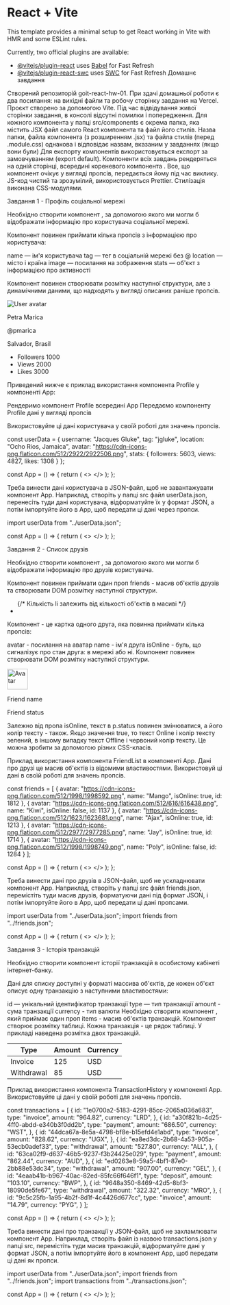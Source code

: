 # React + Vite

This template provides a minimal setup to get React working in Vite with HMR and some ESLint rules.

Currently, two official plugins are available:

- [@vitejs/plugin-react](https://github.com/vitejs/vite-plugin-react/blob/main/packages/plugin-react/README.md) uses [Babel](https://babeljs.io/) for Fast Refresh
- [@vitejs/plugin-react-swc](https://github.com/vitejs/vite-plugin-react-swc) uses [SWC](https://swc.rs/) for Fast Refresh
Домашнє завдання

Створений репозиторій goit-react-hw-01.
При здачі домашньої роботи є два посилання: на вихідні файли та робочу сторінку завдання на Vercel.
Проєкт створено за допомогою Vite.
Під час відвідування живої сторінки завдання, в консолі відсутні помилки і попередження.
Для кожного компонента у папці src/components є окрема папка, яка містить JSX файл самого React компонента та файл його стилів. Назва папки, файла компонента (з розширенням .jsx) та файла стилів (перед .module.css) однакова і відповідає назвам, вказаним у завданнях (якщо вони були)
Для експорту компонентів використовується експорт за замовчуванням (export default).
Компоненти всіх завдань рендеряться на одній сторінці, всередині кореневого компонента <App>.
Все, що компонент очікує у вигляді пропсів, передається йому під час виклику.
JS-код чистий та зрозумілий, використовується Prettier.
Стилізація виконана CSS-модулями.


Завдання 1 - Профіль соціальної мережі

Необхідно створити компонент <Profile>, за допомогою якого ми могли б відображати інформацію про користувача соціальної мережі.






Компонент повинен приймати кілька пропсів з інформацією про користувача:

name — ім'я користувача
tag — тег в соціальній мережі без @
location — місто і країна
image — посилання на зображення
stats — об'єкт з інформацією про активності


Компонент повинен створювати розмітку наступної структури, але з динамічними даними, що надходять у вигляді описаних раніше пропсів.



<div>
  <div>
    <img
      src="https://cdn-icons-png.flaticon.com/512/1077/1077012.png"
      alt="User avatar"
    />
    <p>Petra Marica</p>
    <p>@pmarica</p>
    <p>Salvador, Brasil</p>
  </div>

  <ul>
    <li>
      <span>Followers</span>
      <span>1000</span>
    </li>
    <li>
      <span>Views</span>
      <span>2000</span>
    </li>
    <li>
      <span>Likes</span>
      <span>3000</span>
    </li>
  </ul>
</div>



Приведений нижче є приклад використання компонента Profile у компоненті App:

Рендеримо компонент Profile всередині App
Передаємо компоненту Profile дані у вигляді пропсів


Використовуйте ці дані користувача у своїй роботі для значень пропсів.

const userData = {
  username: "Jacques Gluke",
  tag: "jgluke",
  location: "Ocho Rios, Jamaica",
  avatar: "https://cdn-icons-png.flaticon.com/512/2922/2922506.png",
  stats: {
    followers: 5603,
    views: 4827,
    likes: 1308
  }
};


const App = () => {
  return (
    <>
      <Profile
        name={userData.username}
        tag={userData.tag}
        location={userData.location}
        image={userData.avatar}
        stats={userData.stats}
      />
    </>
  );
};



Треба винести дані користувача в JSON-файл, щоб не завантажувати компонент App. Наприклад, створіть у папці src файл userData.json, перенесіть туди дані користувача, відформатуйте їх у формат JSON, а потім імпортуйте його в App, щоб передати ці дані через пропси.



import userData from "../userData.json";

const App = () => {
  return (
    <>
      <Profile
        name={userData.username}
        tag={userData.tag}
        location={userData.location}
        image={userData.avatar}
        stats={userData.stats}
      />
    </>
  );
};



Завдання 2 - Список друзів

Необхідно створити компонент <FriendList>, за допомогою якого ми могли б відображати інформацію про друзів користувача.






Компонент <FriendList> повинен приймати один проп friends - масив об'єктів друзів та створювати DOM розмітку наступної структури.



<ul>
	{/* Кількість li залежить від кількості об'єктів в масиві */}
	<li>
		<FriendListItem />
	</li>
</ul>



Компонент <FriendListItem> - це картка одного друга, яка повинна приймати кілька пропсів:

avatar - посилання на аватар
name - ім'я друга
isOnline - буль, що сигналізує про стан друга: в мережі або ні.
Компонент <FriendListItem> повинен створювати DOM розмітку наступної структури.



<div>
  <img src="" alt="Avatar" width="48" />
  <p>Friend name</p>
  <p>Friend status</p>
</div>



Залежно від пропа isOnline, текст в p.status повинен змінюватися, а його колір тексту - також. Якщо значення true, то текст Online і колір тексту зелений, в іншому випадку текст Offline і червоний колір тексту. Це можна зробити за допомогою різних CSS-класів.

Приклад використання компонента FriendList в компоненті App. Дані про друзі це масив об'єктів із відомими властивостями. Використовуй ці дані в своїй роботі для значень пропсів.



const friends = [
  {
    avatar: "https://cdn-icons-png.flaticon.com/512/1998/1998592.png",
    name: "Mango",
    isOnline: true,
    id: 1812
  },
  {
    avatar: "https://cdn-icons-png.flaticon.com/512/616/616438.png",
    name: "Kiwi",
    isOnline: false,
    id: 1137
  },
  {
    avatar: "https://cdn-icons-png.flaticon.com/512/1623/1623681.png",
    name: "Ajax",
    isOnline: true,
    id: 1213
  },
  {
    avatar: "https://cdn-icons-png.flaticon.com/512/2977/2977285.png",
    name: "Jay",
    isOnline: true,
    id: 1714
  },
  {
    avatar: "https://cdn-icons-png.flaticon.com/512/1998/1998749.png",
    name: "Poly",
    isOnline: false,
    id: 1284
  }
];

const App = () => {
  return (
    <>
      <FriendList friends={friends} />
    </>
  );
};



Треба винести дані про друзів в JSON-файл, щоб не ускладнювати компонент App. Наприклад, створіть у папці src файл friends.json, перемістіть туди масив друзів, форматуючи дані під формат JSON, і потім імпортуйте його в App, щоб передати ці дані пропсами.



import userData from "../userData.json";
import friends from "../friends.json";

const App = () => {
  return (
    <>
      <Profile
        name={userData.username}
        tag={userData.tag}
        location={userData.location}
        image={userData.avatar}
        stats={userData.stats}
      />
      <FriendList friends={friends} />
    </>
  );
};



Завдання 3 - Історія транзакцій

Необхідно створити компонент історії транзакцій в особистому кабінеті інтернет-банку.






Дані для списку доступні у форматі массива об'єктів, де кожен об'єкт описує одну транзакцію з наступними властивостями:

id — унікальний ідентифікатор транзакції
type — тип транзакції
amount - сума транзакції
currency - тип валюти
Необхідно створити компонент <TransactionHistory>, який приймає один проп items - масив об'єктів транзакцій. Компонент створює розмітку таблиці. Кожна транзакція - це рядок таблиці. У прикладі наведена розмітка двох транзакцій.



<table>
  <thead>
    <tr>
      <th>Type</th>
      <th>Amount</th>
      <th>Currency</th>
    </tr>
  </thead>

  <tbody>
    <tr>
      <td>Invoice</td>
      <td>125</td>
      <td>USD</td>
    </tr>
    <tr>
      <td>Withdrawal</td>
      <td>85</td>
      <td>USD</td>
    </tr>
  </tbody>
</table>



Приклад використання компонента TransactionHistory у компоненті App. Використовуйте ці дані у своїй роботі для значень пропсів.



const transactions = [
  {
    id: "1e0700a2-5183-4291-85cc-2065a036a683",
    type: "invoice",
    amount: "964.82",
    currency: "LRD",
  },
  {
    id: "a30f821b-4d25-4ff0-abdd-e340b3f0dd2b",
    type: "payment",
    amount: "686.50",
    currency: "WST",
  },
  {
    id: "44dca67a-8e5a-4798-bf8e-b15efd4e1abd",
    type: "invoice",
    amount: "828.62",
    currency: "UGX",
  },
  {
    id: "ea8ed3dc-2b68-4a53-905a-53ecb0adef33",
    type: "withdrawal",
    amount: "527.80",
    currency: "ALL",
  },
  {
    id: "63ca02f9-d637-46b5-9237-f3b24425e029",
    type: "payment",
    amount: "862.44",
    currency: "AUD",
  },
  {
    id: "ed0263e8-59a5-4bf1-87e0-2bb88e53dc34",
    type: "withdrawal",
    amount: "907.00",
    currency: "GEL",
  },
  {
    id: "4eaab41b-b967-40ac-82ed-85fc66f646f1",
    type: "deposit",
    amount: "103.10",
    currency: "BWP",
  },
  {
    id: "9648a350-8469-42d5-8bf3-18090de5fe67",
    type: "withdrawal",
    amount: "322.32",
    currency: "MRO",
  },
  {
    id: "9c5c25fb-1a95-4b2f-8d1f-4c4426d677cc",
    type: "invoice",
    amount: "14.79",
    currency: "PYG",
  }
];

const App = () => {
  return (
    <>
      <TransactionHistory items={transactions} />
    </>
  );
};



Треба винести дані про транзакції у JSON-файл, щоб не захламлювати компонент App. Наприклад, створіть файл із назвою transactions.json у папці src, перемістіть туди масив транзакцій, відформатуйте дані у формат JSON, а потім імпортуйте його в компонент App, щоб передати ці дані як пропси.



import userData from "../userData.json";
import friends from "../friends.json";
import transactions from "../transactions.json";


const App = () => {
  return (
    <>
      <Profile
        name={userData.username}
        tag={userData.tag}
        location={userData.location}
        image={userData.avatar}
        stats={userData.stats}
      />
      <FriendList friends={friends} />
      <TransactionHistory items={transactions} />
    </>
  );
};
